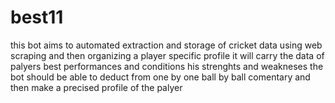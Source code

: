 # best11
this bot aims to automated extraction and storage of cricket data using web scraping and then organizing a player specific profile it will carry the data of palyers best performances and conditions his strenghts and weakneses the bot should be able to deduct from one by one ball by ball comentary and then make a precised profile of the palyer 
